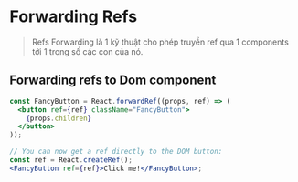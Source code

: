 ﻿# Forwarding Refs
> Refs Forwarding là 1 kỹ thuật cho phép truyền ref qua 1 components tới 1 trong số các con của nó.

## Forwarding refs to Dom component
```jsx
const FancyButton = React.forwardRef((props, ref) => (
  <button ref={ref} className="FancyButton">
    {props.children}
  </button>
));

// You can now get a ref directly to the DOM button:
const ref = React.createRef();
<FancyButton ref={ref}>Click me!</FancyButton>;
```
